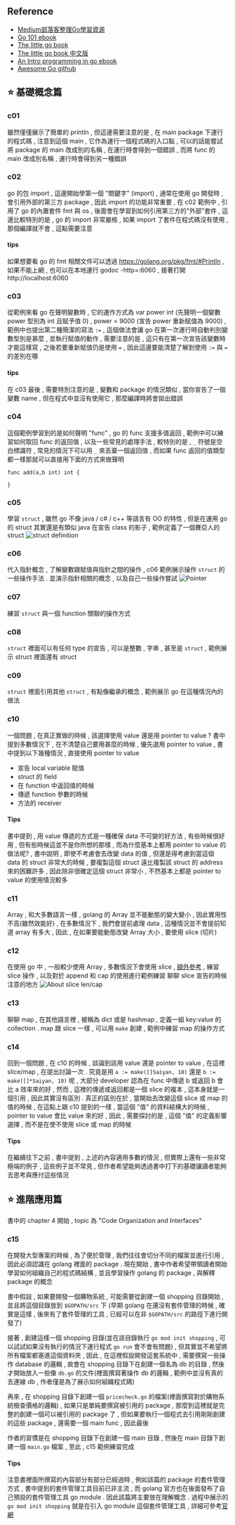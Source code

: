 ## Reference
- [Medium部落客整理Go學習資源](https://medium.com/@john.lin/golang-%E5%AD%B8%E7%BF%92%E7%AD%86%E8%A8%98-582cad359738)
- [Go 101 ebook](https://gfw.go101.org/article/101.html)
- [The little go book](https://www.openmymind.net/assets/go/go.pdf)
- [The little go book 中文版](https://github.com/songleo/the-little-go-book_ZH_CN)
- [An Intro programming in go ebook](http://www.golang-book.com/books/intro)
- [Awesome Go github](https://github.com/avelino/awesome-go#web-frameworks)

## :star: 基礎概念篇

### c01 
雖然僅僅展示了簡單的 println , 但這邊需要注意的是 , 在 main package 下運行的程式碼 , 注意到這個 main , 它作為運行一個程式碼的入口點 , 可以的話能嘗試將 package 的 main 改成別的名稱 , 在運行時會得到一個錯誤 , 而將 func 的 main 改成別名稱 , 運行時會得到另一種錯誤

### c02
go 的包 import , 這邊開始學第一個 "關鍵字" (import) , 通常在使用 go 開發時 , 會引用外部的第三方 package , 因此 import 的功能非常重要 , 在 c02 範例中 , 引用了 go 的內置套件 fmt 與 os , 後面會在學習到如何引用第三方的"外部"套件 , 這邊比較特別的是 , go 的 import 非常嚴格 , 如果 import 了套件在程式碼沒有使用 , 那個編譯就不會 , 這點需要注意

#### tips
如果想要看 go 的 fmt 相關文件可以透過 https://golang.org/pkg/fmt/#Println , 如果不能上網 , 也可以在本地運行 godoc -http=:6060 , 接著打開 http://localhost:6060

### c03
從範例來看 go 在聲明變數時 , 它的運作方式為 var power int (先聲明一個變數 power 型別為 int 且賦予值 0) , power = 9000 (宣告 power 重新賦值為 9000) , 範例中也提出第二種簡潔的寫法 `:=` , 這個做法會讓 go 在第一次運行時自動判別變數型別是甚麼 , 並執行賦值的動作 , 需要注意的是 , 這只有在第一次宣告該變數時才能這樣寫 , 之後若要重新賦值仍是使用 `=` , 因此這邊要能清楚了解到使用 `:=` 與 `=` 的差別在哪

#### tips
在 c03 最後 , 需要特別注意的是 , 變數和 package 的情況類似 , 當你宣告了一個變數 name , 但在程式中並沒有使用它 , 那麼編譯時將會拋出錯誤

### c04
這個範例學習到的是如何聲明 "func" , go 的 func 支援多值返回 , 範例中可以練習如何取回 func 的返回值 , 以及一些常見的處理手法 , 較特別的是 , ` _ ` 符號是空白標識符 , 常見的情況下可以用 ` _ ` 來丟棄一個返回值 , 而如果 func 返回的值類型都一樣那就可以直接用下面的方式來做聲明
```
func add(a,b int) int {

}
```

### c05
學習 `struct` , 雖然 go 不像 java / c# / c++ 等語言有 OO 的特性 , 但是在運用 go 的 struct 其實還是有類似 java 在宣告 class 的影子 , 範例定義了一個賽亞人的 struct
![struct definition](/assets/struct_def.png)

### c06
代入指針概念 , 了解變數跟賦值與指針之間的操作 , c06 範例展示操作 `struct` 的一些操作手法 . 並演示指針相關的概念 , 以及自己一些操作嘗試
![Pointer](/assets/pointer_in_go.png)

### c07
練習 `struct` 與一個 function 關聯的操作方式

### c08
`struct` 裡面可以有任何 type 的宣告 , 可以是整數 , 字串 , 甚至是 `struct` , 範例展示 struct 裡面還有 struct

### c09
`struct` 裡面引用其他 `struct` , 有點像繼承的概念 , 範例展示 go 在這種情況內的做法

### c10
一個問題 , 在真正實做的時候 , 該選擇使用 value 還是用 pointer to value ? 書中提到多數情況下 , 在不清楚自己要用甚麼的時候 , 優先選用 pointer to value  , 書中提到以下幾種情況 , 直接使用 pointer to value
- 宣告 local variable 賦值
- struct 的 field
- 在 function 中返回值的時候
- 傳遞 function 參數的時候
- 方法的 receiver

#### Tips
書中提到 , 用 value 傳遞的方式是一種確保 data 不可變的好方法 , 有些時候很好用 , 但有些時候這並不是你所想的那樣 , 而為什麼基本上都用 pointer to value 的做法呢? , 書中說明 , 即使不考慮會去改變 data 的值 , 但還是得考慮到當這個 data 的 struct 非常大的時候 , 要複製這個 struct 遠比複製該 struct 的 address 來的困難許多 , 因此除非很確定這個 struct 非常小 , 不然基本上都是 pointer to value 的使用情況較多

### c11
Array , 和大多數語言一樣 , golang 的 Array 並不能動態的變大變小 , 因此實用性不高(雖然效能好) , 在多數情況下 , 我們會提前處理 data , 這種情況並不會提前知道 array 有多大 , 因此 , 在如果要能動態改變 Array 大小 , 要使用 slice (切片)

### c12
在使用 go 中 , 一般較少使用 Array , 多數情況下會使用 slice , [額外參考](https://michaelchen.tech/golang-programming/array-slice/) , 練習 slice 操作 , 以及對於 append 和 cap 的使用進行範例練習
聊聊 slice 宣告的時候注意的地方
![About slice len/cap](/assets/len_vs_cap.png)

### c13
聊聊 map , 在其他語言裡 , 被稱為 dict 或是 hashmap , 定義一組 key:value 的 collection . map 跟 slice 一樣 , 可以用 `make` 創建 , 範例中練習 map 的操作方式

### c14
回到一個問題 , 在 c10 的時候 , 談論到該用 value 還是 pointer to value , 在這裡 slice/map , 在提出討論一次 . 究竟是用 `a := make([]Saiyan, 10)` 還是 `b := make([]*Saiyan, 10)` 呢 , 大部分 developer 認為在 func 中傳遞 b 或返回 b 會比 a 效率來的好 , 然而 , 這裡的傳遞或返回都是一個 slice 的複本 , 這本身就是一個引用 , 因此其實沒有區別 . 真正的區別在於 , 當開始去改變這個 slice 或 map 的值的時候 , 在這點上跟 c10 提到的一樣 , 當這個 "值" 的資料結構大的時候 , pointer to value 會比 value 來的好 , 因此 , 需要探討的是 , 這個 "值" 的定義影響選擇 , 而不是在使不使用 slice 或 map 的時候

#### Tips
在繼續往下之前 , 書中提到 , 上述的內容適用多數的情況 , 但實際上還有一些非常極端的例子 , 這些例子並不常見 , 但作者希望能夠透過書中打下的基礎讓讀者能夠去思考與應付這些情況

## :star: 進階應用篇
書中的 chapter 4 開始 , topic 為 "Code Organization and Interfaces"

### c15
在開發大型專案的時候 , 為了便於管理 , 我們往往會切分不同的檔案並進行引用 , 因此必須認識在 golang 裡面的 package . 現在開始 , 書中作者希望帶領讀者開始學習如何組織自己的程式碼結構 , 並且學習操作 golang 的 package , 與解釋 package 的概念

書中假設 , 如果要開發一個購物系統 , 可能需要從創建一個 shopping 目錄開始 , 並且將這個目錄放到 `$GOPATH/src` 下 (早期 golang 在還沒有套件管理的時候 , 確實是這樣 , 後來有了套件管理的工具 , 已經可以在非 `$GOPATH/src` 的路徑下進行開發了)

接著 , 創建這樣一個 shopping 目錄(並在該目錄執行 `go mod init shopping` , 可以試試如果沒有執行的情況下運行程式 `go run` 會不會有問題) , 但其實並不希望將所有檔案都塞進這個資料夾 , 因此 , 在這裡假設開發這套系統中 , 需要撰寫一些操作 database 的邏輯 , 故會在 shopping 目錄下在創建一個名為 db 的目錄 , 然後才開始放入一些像 `db.go` 的文件(裡面撰寫著操作 db 的邏輯 , 範例中並沒有真的去連線 db , 作者僅是為了展示如何組織程式碼)

再來 , 在 shopping 目錄下創建一個 `pricecheck.go` 的檔案(裡面撰寫對於購物系統檢查價格的邏輯) , 如果只是單純要撰寫被引用的 package , 那麼到這裡就是完整的創建一個可以被引用的 package 了 , 但如果要執行一個程式去引用剛剛創建的這些 package , 還需要一個 main func , 因此最後

作者的習慣是在 shopping 目錄下在創建一個 main 目錄 , 然後在 main 目錄下創建一個 `main.go` 檔案 , 至此 , c15 範例練習完成

#### Tips
注意書裡面所撰寫的內容部分有部分已經過時 , 例如該篇的 package 的套件管理方式 , 書中提到的套件管理工具目前已非主流 , 而 golang 官方也在後面發布了自己預設的套件管理工具 go module . 因此該篇將主要放在理解概念 . 過程中展示的 `go mod init shopping` 就是在引入 go module 這個套件管理工具 , 詳細可參考[官網](https://golang.org/doc/tutorial/create-module)